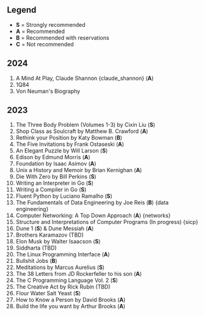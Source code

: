 ## Legend
<!-- Tiers of preference from S, A, B, and C -->
- **S** = Strongly recommended
- **A** = Recommended
- **B** = Recommended with reservations
- **C** = Not recommended

## 2024
1. A Mind At Play, Claude Shannon {claude_shannon} (**A**)
2. 1Q84 
3. Von Neuman's Biography

## 2023
1. The Three Body Problem (Volumes 1-3) by Cixin Liu (**S**)
2. Shop Class as Soulcraft by Matthew B. Crawford (**A**)
3. Rethink your Position by Katy Bowman (**B**)
4. The Five Invitations by Frank Ostaseski (**A**)
5. An Elegant Puzzle by Will Larson (**S**)
6. Edison by Edmund Morris (**A**)
7. Foundation by Isaac Asimov (**A**)
8. Unix a History and Memoir by Brian Kernighan (**A**)
9. Die With Zero by Bill Perkins (**S**)
10. Writing an Interpreter in Go (**S**)
11. Writing a Compiler in Go (**S**)
12. Fluent Python by Luciano Ramalho (**S**)
13. The Fundamentals of Data Engineering by Joe Reis (**B**) {data engineering}
14. Computer Networking: A Top Down Approach (**A**) {networks}
15. Structure and Interpretations of Computer Programs (In progress) {sicp}
16. Dune 1 (**S**) & Dune Messiah (**A**)
17. Brothers Karamazov (TBD)
18. Elon Musk by Walter Isaacson (**S**)
19. Siddharta (TBD)
20. The Linux Programming Interface (**A**)
21. Bullshit Jobs (**B**)
22. Meditations by Marcus Aurelius (**S**)
23. The 38 Letters from JD Rockerfeller to his son (**A**)
24. The C Programming Language Vol. 2 (**S**)
25. The Creative Act by Rick Rubin (TBD)
26. Flour Water Salt Yeast (**S**)
27. How to Know a Person by David Brooks (**A**)
28. Build the life you want by Arthur Brooks (**A**)
